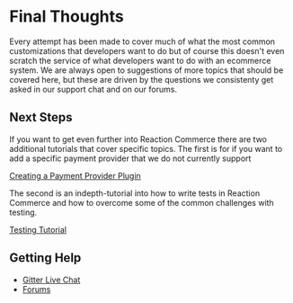 # Final Thoughts

Every attempt has been made to cover much of what the most common customizations that developers want to do but of course
this doesn't even scratch the service of what developers want to do with an ecommerce system. We are always open to suggestions
of more topics that should be covered here, but these are driven by the questions we consistenty get asked in our support
chat and on our forums.

## Next Steps

If you want to get even further into Reaction Commerce there are two additional tutorials that cover specific topics. The
first is for if you want to add a specific payment provider that we do not currently support

[Creating a Payment Provider Plugin](/developer/tutorial/creating-a-payment-provider-plugin.md)

The second is an indepth-tutorial into how to write tests in Reaction Commerce and how to overcome some of the common
challenges with testing.

[Testing Tutorial](/developer/tutorial/testing-tutorial.md)

## Getting Help

- [Gitter Live Chat](https://gitter.im/reactioncommerce/reaction?utm_source=badge&utm_medium=badge&utm_campaign=pr-badge&utm_content=badge)
- [Forums](<>)
